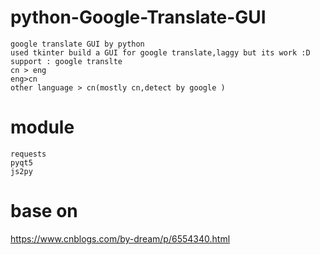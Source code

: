 # python-Google-Translate-GUI
	google translate GUI by python  
	used tkinter build a GUI for google translate,laggy but its work :D 
	support : google translte 
	cn > eng
	eng>cn
	other language > cn(mostly cn,detect by google )

# module 
	requests
	pyqt5
	js2py

# base on
https://www.cnblogs.com/by-dream/p/6554340.html
